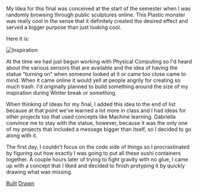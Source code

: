 My Idea for this final was conceived at the start of the semester when I was randomly browsing through public sculptures online. This Plastic monster was really cool in the sense that it definitely created the desired effect and served a bigger purpose than just looking cool. 

Here it is: 

![Inspiration](https://i.imgur.com/Db4TjIC.png)

At the time we had just begun working with Physical Computing so I'd heard about the various sensors that are available and the idea of having the statue "turning on" when someone looked at it or came too close came to mind. When it came online it would yell at people angrily for creating so much trash. I'd originally planned to build something around the size of my inspiration during Winter break or something. 

When thinking of Ideas for my final, I added this idea to the end of list because at that point we've learned a lot more in class and I had ideas for other projects too that used concepts like Machine learning. Gabriella convince me to stay with the statue, however, because it was the only one of my projects that included a message bigger than itself, so I decided to go along with it. 

The first day, I couldn't focus on the code side of things so I procrastinated by figuring out how exactly I was going to put all these sushi containers together. A couple hours later of trying to fight gravity with no glue, I came up with a concept that I liked and decided to finish protyping it by quickly drawing what was missing.


[Built](https://i.imgur.com/RgHIx3i.jpg)
[Drawn](https://i.imgur.com/z2eWtWO.jpg)

